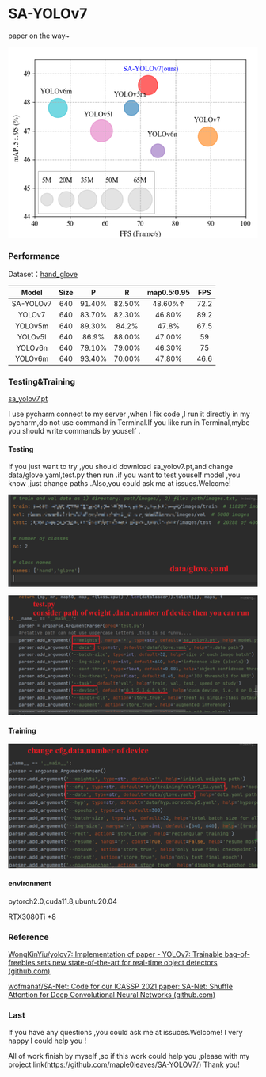 # SA-YOLOv7

paper on the way~

![result](https://github.com/maple0leaves/SA-YOLOV7/blob/master/img/result.png)

### Performance

Dataset：[hand_glove](https://pan.baidu.com/s/1APMrs7pjkuIFn4iSESul7A?pwd=esuk )

|   Model   | Size |   P    |   R    | map0.5:0.95 | FPS  |
| :-------: | :--: | :----: | :----: | :---------: | :--: |
| SA-YOLOv7 | 640  | 91.40% | 82.50% |   48.60%↑   | 72.2 |
|  YOLOv7   | 640  | 83.70% | 82.30% |   46.80%    | 89.2 |
|  YOLOv5m  | 640  | 89.30% | 84.2%  |    47.8%    | 67.5 |
|  YOLOv5l  | 640  | 86.9%  | 88.00% |   47.00%    |  59  |
|  YOLOv6n  | 640  | 79.10% | 79.00% |   46.30%    |  75  |
|  YOLOv6m  | 640  | 93.40% | 70.00% |   47.80%    | 46.6 |

### Testing&Training

[sa_yolov7.pt](https://pan.baidu.com/s/1zW3MG3RH6g2sy2nbhPv3CA?pwd=9645)

I use pycharm connect to my server ,when I fix code ,I run it directly in my pycharm,do not use command in  Terminal.If you like run in Terminal,mybe you should write commands by youself .

#### Testing

If you just want to try ,you should download sa_yolov7.pt,and change data/glove.yaml,test.py then run .if you want to test youself model ,you know ,just change paths .Also,you could ask me at issues.Welcome!

![data/glove.yaml](https://github.com/maple0leaves/SA-YOLOV7/blob/master/img/gloveyaml.png)

![test.py](https://github.com/maple0leaves/SA-YOLOV7/blob/master/img/testpy.png)

#### Training

![train.py](https://github.com/maple0leaves/SA-YOLOV7/blob/master/img/training.png)

#### environment

pytorch2.0,cuda11.8,ubuntu20.04

RTX3080Ti *8

### Reference

[WongKinYiu/yolov7: Implementation of paper - YOLOv7: Trainable bag-of-freebies sets new state-of-the-art for real-time object detectors (github.com)](https://github.com/WongKinYiu/yolov7)

[wofmanaf/SA-Net: Code for our ICASSP 2021 paper: SA-Net: Shuffle Attention for Deep Convolutional Neural Networks (github.com)](https://github.com/wofmanaf/SA-Net)

### Last

If you have any questions ,you could ask me at issuces.Welcome! I very happy I could  help you !

All of work finish by myself ,so if this work could help you ,please with my project link(https://github.com/maple0leaves/SA-YOLOV7/) Thank you!


